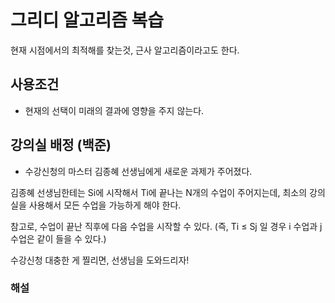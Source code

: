 # 그리디 알고리즘  복습

 현재 시점에서의 최적해를 찾는것, 근사 알고리즘이라고도 한다. 

## 사용조건
- 현재의 선택이 미래의 결과에 영향을 주지 않는다.

## 강의실 배정 (백준)
- 수강신청의 마스터 김종혜 선생님에게 새로운 과제가 주어졌다.

김종혜 선생님한테는 Si에 시작해서 Ti에 끝나는 N개의 수업이 주어지는데, 최소의 강의실을 사용해서 모든 수업을 가능하게 해야 한다.

참고로, 수업이 끝난 직후에 다음 수업을 시작할 수 있다. (즉, Ti ≤ Sj 일 경우 i 수업과 j 수업은 같이 들을 수 있다.)

수강신청 대충한 게 찔리면, 선생님을 도와드리자!

### 해설


